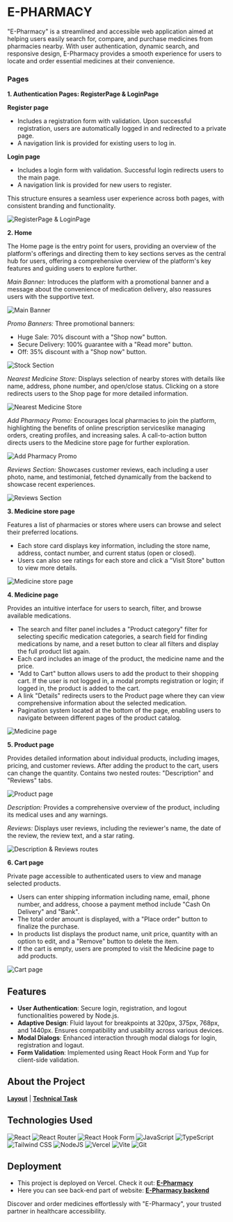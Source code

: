 # E-PHARMACY

"E-Pharmacy" is a streamlined and accessible web application aimed at helping users easily search for, compare, and purchase medicines from pharmacies nearby. With user authentication, dynamic search, and responsive design, E-Pharmacy provides a smooth experience for users to locate and order essential medicines at their convenience.

### Pages

**1. Authentication Pages: RegisterPage & LoginPage**

**Register page**

- Includes a registration form with validation. Upon successful registration, users are automatically logged in and redirected to a private page.
- A navigation link is provided for existing users to log in.

**Login page**

- Includes a login form with validation. Successful login redirects users to the main page.
- A navigation link is provided for new users to register.

This structure ensures a seamless user experience across both pages, with consistent branding and functionality.

![RegisterPage & LoginPage](./public/1.jpg)

**2. Home**

The Home page is the entry point for users, providing an overview of the platform's offerings and directing them to key sections serves as the central hub for users, offering a comprehensive overview of the platform's key features and guiding users to explore further.

_Main Banner:_ Introduces the platform with a promotional banner and a message about the convenience of medication delivery, also reassures users with the supportive text.

![Main Banner](./public/2-1.png)

_Promo Banners:_ Three promotional banners:

- Huge Sale: 70% discount with a "Shop now" button.
- Secure Delivery: 100% guarantee with a "Read more" button.
- Off: 35% discount with a "Shop now" button.

![Stock Section](./public/2-1-1.png)

_Nearest Medicine Store:_ Displays selection of nearby stores with details like name, address, phone number, and open/close status. Clicking on a store redirects users to the Shop page for more detailed information.

![Nearest Medicine Store](./public/2-2.png)

_Add Pharmacy Promo:_ Encourages local pharmacies to join the platform, highlighting the benefits of online prescription serviceslike managing orders, creating profiles, and increasing sales. A call-to-action button directs users to the Medicine store page for further exploration.

![Add Pharmacy Promo](./public/2-3.png)

_Reviews Section:_ Showcases customer reviews, each including a user photo, name, and testimonial, fetched dynamically from the backend to showcase recent experiences.

![Reviews Section](./public/2-4.png)

**3. Medicine store page**

Features a list of pharmacies or stores where users can browse and select their preferred locations.

- Each store card displays key information, including the store name, address, contact number, and current status (open or closed).
- Users can also see ratings for each store and click a "Visit Store" button to view more details.

![Medicine store page](./public/3.png)

**4. Medicine page**

Provides an intuitive interface for users to search, filter, and browse available medications.

- The search and filter panel includes a "Product category" filter for selecting specific medication categories, a search field for finding medications by name, and a reset button to clear all filters and display the full product list again.
- Each card includes an image of the product, the medicine name and the price.
- "Add to Cart" button allows users to add the product to their shopping cart. If the user is not logged in, a modal prompts registration or login; if logged in, the product is added to the cart.
- A link "Details" redirects users to the Product page where they can view comprehensive information about the selected medication.
- Pagination system located at the bottom of the page, enabling users to navigate between different pages of the product catalog.

![Medicine page](./public/4.png)

**5. Product page**

Provides detailed information about individual products, including images, pricing, and customer reviews. After adding the product to the cart, users can change the quantity. Contains two nested routes: "Description" and "Reviews" tabs.

![Product page](./public/5.png)

_Description:_ Provides a comprehensive overview of the product, including its medical uses and any warnings.

_Reviews:_ Displays user reviews, including the reviewer's name, the date of the review, the review text, and a star rating.

![Description & Reviews routes](./public/6.jpg)

**6. Cart page**

Private page accessible to authenticated users to view and manage selected products.

- Users can enter shipping information including name, email, phone number, and address, choose a payment method include "Cash On Delivery" and "Bank".
- The total order amount is displayed, with a "Place order" button to finalize the purchase.
- In products list displays the product name, unit price, quantity with an option to edit, and a "Remove" button to delete the item.
- If the cart is empty, users are prompted to visit the Medicine page to add products.

![Cart page](./public/7.jpg)

## Features

- **User Authentication**: Secure login, registration, and logout functionalities powered by Node.js.
- **Adaptive Design**: Fluid layout for breakpoints at 320px, 375px, 768px, and 1440px. Ensures compatibility and usability across various devices.
- **Modal Dialogs**: Enhanced interaction through modal dialogs for login, registration and logaut.
- **Form Validation**: Implemented using React Hook Form and Yup for client-side validation.

## About the Project

[**Layout**](<https://www.figma.com/file/qrKzOBVqM6zOZNFkTOpEO0/E-PHARMACY-(clients)?type=design&node-id=0-1&mode=design&t=O9kTuPJAS2bjEuwM-0>) |
[**Technical Task**](https://docs.google.com/spreadsheets/d/1TdZTkbTSEcscopFAAH1XiiAbkP8IOawIugpvaG9xnuw/edit?gid=0#gid=0)

## Technologies Used

![React](https://img.shields.io/badge/react-%2320232a.svg?style=for-the-badge&logo=react&logoColor=%2361DAFB)
![React Router](https://img.shields.io/badge/React_Router-CA4245?style=for-the-badge&logo=react-router&logoColor=white)
![React Hook Form](https://img.shields.io/badge/React%20Hook%20Form-%23EC5990.svg?style=for-the-badge&logo=reacthookform&logoColor=white)
![JavaScript](https://img.shields.io/badge/JavaScript-323330?style=for-the-badge&logo=javascript&logoColor=F7DF1E)
![TypeScript](https://img.shields.io/badge/typescript-%23007ACC.svg?style=for-the-badge&logo=typescript&logoColor=white)
![Tailwind CSS](https://img.shields.io/badge/tailwindcss-%2338B2AC.svg?style=for-the-badge&logo=tailwind-css&logoColor=white)
![NodeJS](https://img.shields.io/badge/node.js-6DA55F?style=for-the-badge&logo=node.js&logoColor=white)
![Vercel](https://img.shields.io/badge/vercel-%23000000.svg?style=for-the-badge&logo=vercel&logoColor=white)
![Vite](https://img.shields.io/badge/vite-%23646CFF.svg?style=for-the-badge&logo=vite&logoColor=white)
![Git](https://img.shields.io/badge/git-%23F05033.svg?style=for-the-badge&logo=git&logoColor=white)

## Deployment

- This project is deployed on Vercel. Check it out: [**E-Pharmacy**](https://e-pharmacy-rust.vercel.app/)
- Here you can see back-end part of website: [**E-Pharmacy backend**](https://github.com/NiukaloTetiana/e-pharmacy-backend)

Discover and order medicines effortlessly with "E-Pharmacy", your trusted partner in healthcare accessibility.
